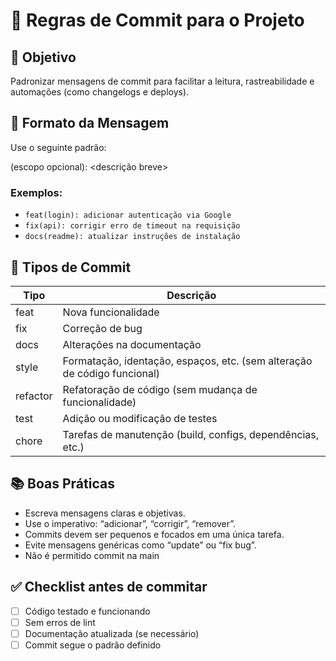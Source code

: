 # 📝 Regras de Commit para o Projeto

## 🎯 Objetivo
Padronizar mensagens de commit para facilitar a leitura, rastreabilidade e automações (como changelogs e deploys).

## 📌 Formato da Mensagem
Use o seguinte padrão:

<tipo>(escopo opcional): <descrição breve>


### Exemplos:
- `feat(login): adicionar autenticação via Google`
- `fix(api): corrigir erro de timeout na requisição`
- `docs(readme): atualizar instruções de instalação`

## 🔖 Tipos de Commit

| Tipo     | Descrição                                                                 |
|----------|---------------------------------------------------------------------------|
| feat     | Nova funcionalidade                                                       |
| fix      | Correção de bug                                                           |
| docs     | Alterações na documentação                                                |
| style    | Formatação, identação, espaços, etc. (sem alteração de código funcional) |
| refactor | Refatoração de código (sem mudança de funcionalidade)                    |
| test     | Adição ou modificação de testes                                           |
| chore    | Tarefas de manutenção (build, configs, dependências, etc.)               |

## 📚 Boas Práticas
- Escreva mensagens claras e objetivas.
- Use o imperativo: “adicionar”, “corrigir”, “remover”.
- Commits devem ser pequenos e focados em uma única tarefa.
- Evite mensagens genéricas como “update” ou “fix bug”.
- Não é permitido commit na main

## ✅ Checklist antes de commitar
- [ ] Código testado e funcionando
- [ ] Sem erros de lint
- [ ] Documentação atualizada (se necessário)
- [ ] Commit segue o padrão definido